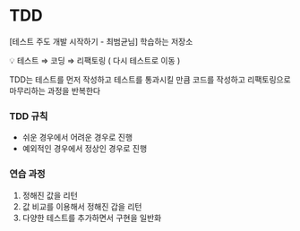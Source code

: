 # TDD


[테스트 주도 개발 시작하기 - 최범균님] 학습하는 저장소

<aside>
💡 테스트 ⇒ 코딩 ⇒ 리팩토링 ( 다시 테스트로 이동 )


TDD는 테스트를 먼저 작성하고 테스트를 통과시킬 만큼 코드를 작성하고 리팩토링으로 마무리하는 과정을 반복한다

</aside>


### TDD 규칙

- 쉬운 경우에서 어려운 경우로 진행
- 예외적인 경우에서 정상인 경우로 진행

### 연습 과정

1. 정해진 값을 리턴
2. 값 비교를 이용해서 정해진 갑을 리턴
3. 다양한 테스트를 추가하면서 구현을 일반화
